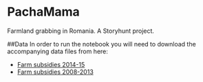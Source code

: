 # PachaMama
Farmland grabbing in Romania. A Storyhunt project.

##Data
In order to run the notebook you will need to download the accompanying data files from here:
- [Farm subsidies 2014-15](http://data.farmsubsidy.org/index.html?prefix=next/)
- [Farm subsidies 2008-2013](http://data.farmsubsidy.org/index.html?prefix=)
